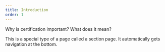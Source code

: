 ```yaml
---
title: Introduction
order: 1
---
```

Why is certification important? What does it mean?

This is a special type of a page called a section page. It automatically gets navigation at the bottom.
